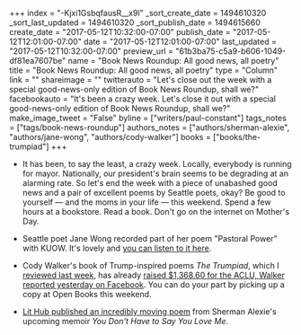 +++
index = "-Kjxi1GsbqfausR__x9l"
_sort_create_date = 1494610320
_sort_last_updated = 1494610320
_sort_publish_date = 1494615660
create_date = "2017-05-12T10:32:00-07:00"
publish_date = "2017-05-12T12:01:00-07:00"
date = "2017-05-12T12:01:00-07:00"
last_updated = "2017-05-12T10:32:00-07:00"
preview_url = "61b3ba75-c5a9-b606-1049-df81ea7607be"
name = "Book News Roundup: All good news, all poetry"
title = "Book News Roundup: All good news, all poetry"
type = "Column"
link = ""
shareimage = ""
twitterauto = "Let's close out the week with a special good-news-only edition of Book News Roundup, shall we?"
facebookauto = "It's been a crazy week. Let's close it out with a special good-news-only edition of Book News Roundup, shall we?"
make_image_tweet = "False"
byline = ["writers/paul-constant"]
tags_notes = ["tags/book-news-roundup"]
authors_notes = ["authors/sherman-alexie", "authors/jane-wong", "authors/cody-walker"]
books = ["books/the-trumpiad"]
+++
* It has been, to say the least, a crazy week. Locally, everybody is running for mayor. Nationally, our president's brain seems to be degrading at an alarming rate. So let's end the week with a piece of unabashed good news and a pair of excellent poems by Seattle poets, okay? Be good to yourself — and the moms in your life — this weekend. Spend a few hours at a bookstore. Read a book. Don't go on the internet on Mother's Day.

* Seattle poet Jane Wong recorded part of her poem "Pastoral Power" with KUOW. It's lovely and [you can listen to it here](http://one.npr.org/?sharedMediaId=528028469:528028485).

* Cody Walker's book of Trump-inspired poems *The Trumpiad*, which I [reviewed last week](http://www.seattlereviewofbooks.com/reviews/stand-up-poetry/), has already [raised $1,368.60 for the ACLU, Walker reported yesterday on Facebook](https://www.facebook.com/photo.php?fbid=10106506817672128&set=a.633120035318.2347599.10735848&type=3&theater). You can do your part by picking up a copy at Open Books this weekend.

* [Lit Hub published an incredibly moving poem](http://lithub.com/eulogy-a-poem-by-sherman-alexie/) from Sherman Alexie's upcoming memoir *You Don't Have to Say You Love Me*.